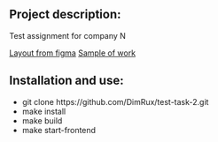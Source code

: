 <h2>Project description:</h2>
<p>Test assignment for company N</p>
<a href='https://www.figma.com/file/vY4hm8JebX09dtOWxPv7dw/Coffee-shop-(Copy)?type=design&node-id=4-143&mode=design&t=ldVbi76hK6HPUJ5B-0'>Layout from figma</a>
<a href='https://test-task-2.onrender.com'>Sample of work</a>

<h2>Installation and use:</h2>
<ul>
  <li>git clone https://github.com/DimRux/test-task-2.git</li>
  <li>make install</li>
  <li>make build</li>
  <li>make start-frontend</li>
</ul>
